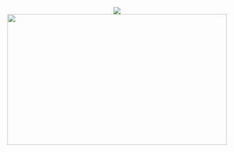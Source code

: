 <div align="center">
  <a href="https://hits.seeyoufarm.com">
    <img src="https://hits.seeyoufarm.com/api/count/incr/badge.svg?url=https%3A%2F%2Fgithub.com%2Fyiseungyun%2Fhit-counter&count_bg=%239FD774&title_bg=%23C0C0C0&icon=&icon_color=%239A9A9A&title=%E2%98%83%EF%B8%8F+visit+&edge_flat=false"/>
  </a>
  
  <a href="https://github.com/devxb/gitanimals">
    <img
      src="https://render.gitanimals.org/farms/yiseungyun"
      style="width: 100%;"
      height="300"
    />
  </a>
</div>
